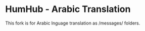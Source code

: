 HumHub - Arabic Translation
===========================

This fork is for Arabic lnguage translation as /messages/ folders.

